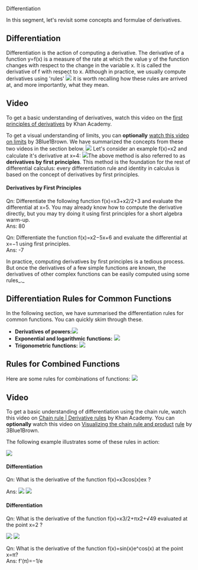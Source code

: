 Differentiation

In this segment, let's revisit some concepts and formulae of derivatives.

## **Differentiation**

Differentiation is the action of computing a derivative. The derivative of a function y=f(x) is a measure of the rate at which the value y of the function changes with respect to the change in the variable x. It is called the derivative of f with respect to x.
Although in practice, we usually compute derivatives using 'rules' ![](https://i.ibb.co/LkQkGNQ/Diff-1.png) it is worth recalling how these rules are arrived at, and more importantly, what they mean.

## Video

To get a basic understanding of derivatives, watch this video on the [first principles of derivatives](https://www.youtube.com/watch?v=ay8838UZ4nM&index=18&list=PL19E79A0638C8D449) by Khan Academy.

To get a visual understanding of limits, you can **optionally** [watch this video on limits](https://www.youtube.com/watch?v=kfF40MiS7zA&list=PLZHQObOWTQDMsr9K-rj53DwVRMYO3t5Yr&index=7) by 3Blue1Brown. We have summarized the concepts from these two videos in the section below. ![](https://i.ibb.co/68cfZ4Y/Diff-2.png) Let's consider an example f(x)=x2 and calculate it's derivative at x=4: ![](https://i.ibb.co/6B7dQ36/Diff-3.png)The above method is also referred to as **derivatives by first principles**. This method is the foundation for the rest of differential calculus: every differentiation rule and identity in calculus is based on the concept of derivatives by first principles.

#### Derivatives by First Principles

Qn: Differentiate the following function f(x)=x3+x2/2+3 and evaluate the differential at x=5. You may already know how to compute the derivative directly, but you may try doing it using first principles for a short algebra warm-up.  
Ans: 80

Qn: Differentiate the function f(x)=x2−5x+6 and evaluate the differential at x=−1 using first principles.  
Ans: -7

In practice, computing derivatives by first principles is a tedious process. But once the derivatives of a few simple functions are known, the derivatives of other complex functions can be easily computed using some rules_._

## **Differentiation Rules for Common Functions**

In the following section, we have summarised the differentiation rules for common functions. You can quickly skim through these.

- **Derivatives of powers:**![](https://i.ibb.co/m4D4Kj5/Diff-4.png)
- **Exponential and logarithmic functions:** ![](https://i.ibb.co/z43DhN1/Diff-5.png)
- **Trigonometric functions:** ![](https://i.ibb.co/3fzDBC5/Diff-6.png)

## Rules for Combined Functions

Here are some rules for combinations of functions: ![](https://i.ibb.co/Y0FPvrJ/Diff-7.png)

## Video

To get a basic understanding of differentiation using the chain rule, watch this video on [Chain rule | Derivative rules](https://www.youtube.com/watch?v=0T0QrHO56qg) by Khan Academy. You can **optionally** watch this video on [Visualizing the chain rule and product](https://www.youtube.com/watch?v=YG15m2VwSjA) [rule](https://www.youtube.com/watch?v=YG15m2VwSjA) by 3Blue1Brown.

The following example illustrates some of these rules in action:

![](https://i.ibb.co/JtMtmHM/Diff-8.png)

#### Differentiation

Qn: What is the derivative of the function f(x)=x3cos(x)ex ?  

Ans: ![](https://i.ibb.co/KmjZhGM/Diff-9.png) ![](https://i.ibb.co/Dp33Ycx/Diff-10.png)



#### Differentiation

Qn: What is the derivative of the function f(x)=x3/2+πx2+√49 evaluated at the point x=2 ?

 ![](https://i.ibb.co/kMZN4FC/Diff-11.png) ![](https://i.ibb.co/4KJYKDg/Diff-12.png)



Qn: What is the derivative of the function f(x)=sin(x)e^cos(x) at the point ​x=π​​​​​​?  
Ans: f'(π)=−1/e




